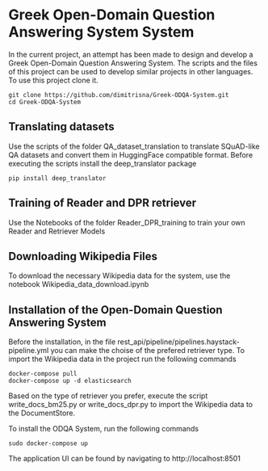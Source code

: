 
# Greek Open-Domain Question Answering System System

In the current project, an attempt has been made to design and develop a Greek Open-Domain Question Answering System. The scripts and the files of this project can be used to develop similar projects in other languages. To use this project clone it.
```
git clone https://github.com/dimitrisna/Greek-ODQA-System.git
cd Greek-ODQA-System
```

## Translating datasets

Use the scripts of the folder QA_dataset_translation to translate SQuAD-like QA datasets and convert them in HuggingFace compatible format. Before executing the scripts install the deep_translator package
```
pip install deep_translator
```

## Training of Reader and DPR retriever

Use the Notebooks of the folder Reader_DPR_training to train your own Reader and Retriever Models

## Downloading Wikipedia Files

To download the necessary Wikipedia data for the system, use the notebook Wikipedia_data_download.ipynb

## Installation of the Open-Domain Question Answering System

Before the installation, in the file  rest_api/pipeline/pipelines.haystack-pipeline.yml you can make the choise of the prefered retriever type.
To import the Wikipedia data in the project run the following commands
```
docker-compose pull
docker-compose up -d elasticsearch
```
Based on the type of retriever you prefer, execute the script write_docs_bm25.py or write_docs_dpr.py to import the Wikipedia data to the DocumentStore.

To install the ODQA System, run the following commands
```
sudo docker-compose up
```

The application UI can be found by navigating to http://localhost:8501
